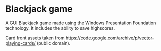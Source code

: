 # Blackjack game 

A GUI Blackjack game made using the Windows Presentation Foundation technology. 
It includes the ability to save highscores. 

Card front assets taken from https://code.google.com/archive/p/vector-playing-cards/ (public domain). 
